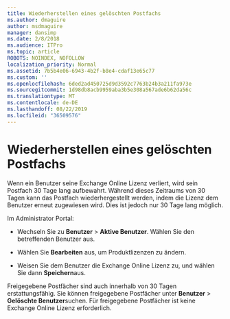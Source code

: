```yaml
---
title: Wiederherstellen eines gelöschten Postfachs
ms.author: dmaguire
author: msdmaguire
manager: dansimp
ms.date: 2/8/2018
ms.audience: ITPro
ms.topic: article
ROBOTS: NOINDEX, NOFOLLOW
localization_priority: Normal
ms.assetid: 7b5b4e06-6943-4b2f-b8e4-cdaf13e65c77
ms.custom: ''
ms.openlocfilehash: 6ded2ad450725d9d3592c7763b24b3a211fa973e
ms.sourcegitcommit: 1d98db8acb9959aba3b5e308a567ade6b62da56c
ms.translationtype: MT
ms.contentlocale: de-DE
ms.lasthandoff: 08/22/2019
ms.locfileid: "36509576"
---
```

# <a name="restore-a-deleted-mailbox"></a>Wiederherstellen eines gelöschten Postfachs

Wenn ein Benutzer seine Exchange Online Lizenz verliert, wird sein Postfach 30 Tage lang aufbewahrt. Während dieses Zeitraums von 30 Tagen kann das Postfach wiederhergestellt werden, indem die Lizenz dem Benutzer erneut zugewiesen wird. Dies ist jedoch nur 30 Tage lang möglich.
  
Im Administrator Portal:
  
- Wechseln Sie zu **Benutzer** \> **Aktive Benutzer**. Wählen Sie den betreffenden Benutzer aus.

- Wählen Sie **Bearbeiten** aus, um Produktlizenzen zu ändern.

- Weisen Sie dem Benutzer die Exchange Online Lizenz zu, und wählen Sie dann **Speichern**aus.

Freigegebene Postfächer sind auch innerhalb von 30 Tagen erstattungsfähig. Sie können freigegebene Postfächer unter **Benutzer** \> **Gelöschte Benutzer**suchen. Für freigegebene Postfächer ist keine Exchange Online Lizenz erforderlich.
  